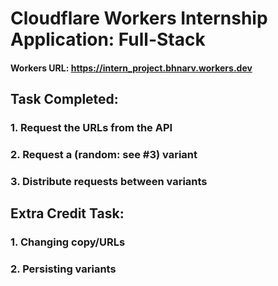 # Cloudflare Workers Internship Application: Full-Stack

#### Workers URL: https://intern_project.bhnarv.workers.dev


## Task Completed:

### 1. Request the URLs from the API
### 2. Request a (random: see #3) variant
### 3. Distribute requests between variants


## Extra Credit Task:

### 1. Changing copy/URLs
### 2. Persisting variants

